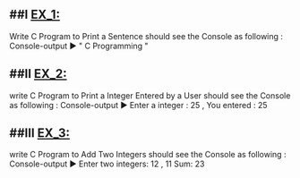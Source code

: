 ##Ⅰ [EX_1:](https://github.com/Moataz-Elhawary/Mastering-Embedded-System/blob/master/Unit_2_C_Programming/1_C_Basics/Assignments/EX_1.c)
--------------------------------
Write C Program to Print a Sentence
should see the Console as following :  
Console-output ▶ " C Programming "


##Ⅱ [EX_2:](https://github.com/Moataz-Elhawary/Mastering-Embedded-System/blob/master/Unit_2_C_Programming/1_C_Basics/Assignments/EX_2.c)
--------------------------------
write C Program to Print a Integer Entered by a User
should see the Console as following : 
Console-output ▶  Enter a integer : 25  , You entered : 25


##Ⅲ [EX_3:](https://github.com/Moataz-Elhawary/Mastering-Embedded-System/blob/master/Unit_2_C_Programming/1_C_Basics/Assignments/EX_3.c)
--------------------------------
write C Program to Add Two Integers
should see the Console as following :  
Console-output ▶ Enter two integers: 12 , 11    Sum: 23


